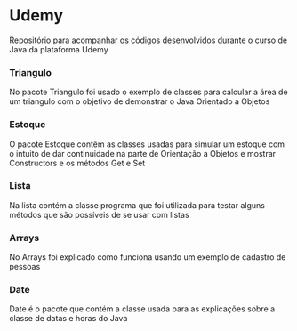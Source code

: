 # Udemy
<p> Repositório para acompanhar os códigos desenvolvidos durante o curso de Java da plataforma Udemy</p>


<h3>Triangulo</h3>
<p>No pacote Triangulo foi usado o exemplo de classes para calcular a área de um triangulo com o objetivo de demonstrar o Java Orientado a Objetos
</p>


<h3>Estoque</h3>
<p>O pacote Estoque contêm as classes usadas para simular um estoque com o intuito de dar continuidade na parte de Orientação a Objetos e mostrar Constructors e os métodos Get e Set</p>

<h3>Lista</h3>
<p>Na lista contém a classe programa que foi utilizada para testar alguns métodos que são possíveis de se usar com listas</p>

<h3>Arrays</h3>
<p>No Arrays foi explicado como funciona usando um exemplo de cadastro de pessoas</p>

<h3>Date</h3>
<p>Date é o pacote que contém a classe usada para as explicações sobre a classe de datas e horas do Java</p>
